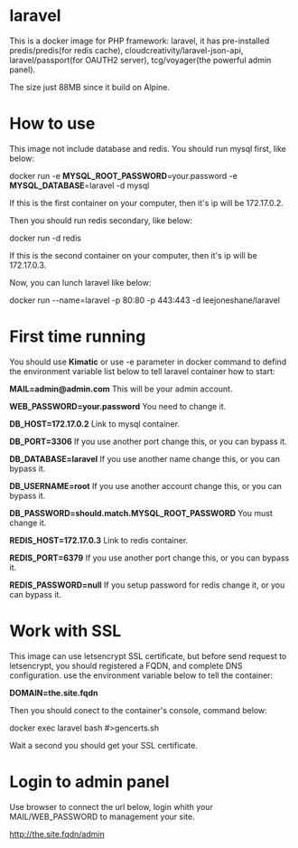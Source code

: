 # laravel
This is a docker image for PHP framework: laravel, it has pre-installed predis/predis(for redis cache), cloudcreativity/laravel-json-api, laravel/passport(for OAUTH2 server), tcg/voyager(the powerful admin panel).

The size just 88MB since it build on Alpine.

# How to use
This image not include database and redis. You should run mysql first, like below:

docker run -e __MYSQL_ROOT_PASSWORD__=your.password -e __MYSQL_DATABASE__=laravel -d mysql

If this is the first container on your computer, then it's ip will be 172.17.0.2.

Then you should run redis secondary, like below:

docker run -d redis

If this is the second container on your computer, then it's ip will be 172.17.0.3.

Now, you can lunch laravel like below:

docker run --name=laravel -p 80:80 -p 443:443 -d leejoneshane/laravel

# First time running

You should use __Kimatic__ or use -e parameter in docker command to defind the environment variable list below to tell laravel container how to start:

__MAIL=admin@admin.com__ This will be your admin account.

__WEB_PASSWORD=your.password__ You need to change it.

__DB_HOST=172.17.0.2__ Link to mysql container.

__DB_PORT=3306__ If you use another port change this, or you can bypass it.

__DB_DATABASE=laravel__ If you use another name change this, or you can bypass it.

__DB_USERNAME=root__ If you use another account change this, or you can bypass it.

__DB_PASSWORD=should.match.MYSQL_ROOT_PASSWORD__ You must change it.

__REDIS_HOST=172.17.0.3__ Link to redis container.

__REDIS_PORT=6379__ If you use another port change this, or you can bypass it.

__REDIS_PASSWORD=null__ If you setup password for redis change it, or you can bypass it.


# Work with SSL

This image can use letsencrypt SSL certificate, but before send request to letsencrypt, you should registered a FQDN, and complete DNS configuration. use the environment variable below to tell the container:

__DOMAIN=the.site.fqdn__

Then you should conect to the container's console, command below:

docker exec laravel bash
#>gencerts.sh

Wait a second you should get your SSL certificate.

# Login to admin panel

Use browser to connect the url below, login whith your MAIL/WEB_PASSWORD to management your site.

http://the.site.fqdn/admin
